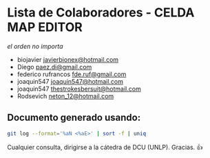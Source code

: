 # Lista de Colaboradores - CELDA MAP EDITOR
_el orden no importa_

- biojavier <javierbionex@hotmail.com>
- Diego <paez.di@gmail.com>
- federico rufrancos <fde.ruf@gmail.com>
- joaquin547 <joaquin547@hotmail.com>
- joaquin547 <thestrokesbersuit@hotmail.com> 
- Rodsevich <neton_12@hotmail.com> 


## Documento generado usando:


```bash
git log --format='%aN <%aE>' | sort -f | uniq
```

Cualquier consulta, dirigirse a la cátedra de DCU (UNLP). Gracias. :+1:
